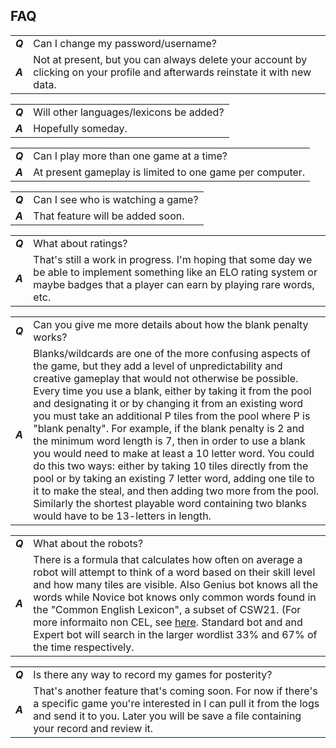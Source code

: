 ## FAQ
|        |            |
|--------|------------|
| ***Q***  | Can I change my password/username?  |
| ***A***  | Not at present, but you can always delete your account by clicking on your profile and afterwards reinstate it with new data.  |

|        |            |
|--------|------------|
| ***Q***  | Will other languages/lexicons be added?  |
| ***A***  | Hopefully someday.  |


|        |            |
|--------|------------|
| ***Q***  | Can I play more than one game at a time?  |
| ***A***  | At present gameplay is limited to one game per computer. |

|        |            |
|--------|------------|
| ***Q***  | Can I see who is watching a game?  |
| ***A***  | That feature will be added soon.  |

|        |            |
|--------|------------|
| ***Q***  | What about ratings?  |
| ***A***  | That's still a work in progress. I'm hoping that some day we be able to implement something like an ELO rating system or maybe badges that a player can earn by playing rare words, etc. |

|        |            |
|--------|------------|
| ***Q***  | Can you give me more details about how the blank penalty works?  |
| ***A***  | Blanks/wildcards are one of the more confusing aspects of the game, but they add a level of unpredictability and creative gameplay that would not otherwise be possible. Every time you use a blank, either by taking it from the pool and designating it or by changing it from an existing word you must take an additional P tiles from the pool where P is "blank penalty". For example, if the blank penalty is 2 and the minimum word length is 7, then in order to use a blank you would need to make at least a 10 letter word. You could do this two ways: either by taking 10 tiles directly from the pool or by taking an existing 7 letter word, adding one tile to it to make the steal, and then adding two more from the pool. Similarly the shortest playable word containing two blanks would have to be 13-letters in length. |

|        |            |
|--------|------------|
| ***Q***  | What about the robots?  |
| ***A***  | There is a formula that calculates how often on average a robot will attempt to think of a word based on their skill level and how many tiles are visible. Also Genius bot knows all the words while Novice bot knows only common words found in the "Common English Lexicon", a subset of CSW21. (For more informaito non CEL, see [here](https://github.com/Fj00/CEL). Standard bot and and Expert bot will search in the larger wordlist 33% and 67% of the time respectively.  |

|        |            |
|--------|------------|
| ***Q***  | Is there any way to record my games for posterity? |
| ***A***  | That's another feature that's coming soon. For now if there's a specific game you're interested in I can pull it from the logs and send it to you. Later you will be save a file containing your record and review it. |
